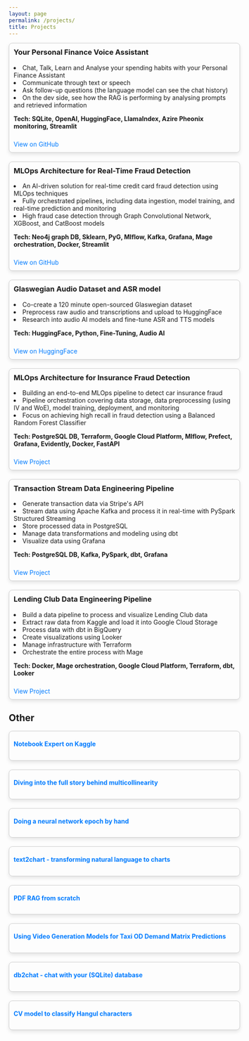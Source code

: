 ```yaml
---
layout: page
permalink: /projects/
title: Projects
---
```


<div id="projects">
  <div class="project-item">
    <h3>Your Personal Finance Voice Assistant</h3>
    <p>
      <li>Chat, Talk, Learn and Analyse your spending habits with your Personal Finance Assistant</li>
      <li>Communicate through text or speech</li>
      <li>Ask follow-up questions (the language model can see the chat history)</li>
      <li>On the dev side, see how the RAG is performing by analysing prompts and retrieved information</li>
    </p>
    <p><b>Tech: SQLite, OpenAI, HuggingFace, LlamaIndex, Azire Pheonix monitoring, Streamlit</b></p>
    <a href="https://github.com/divakaivan/personal_finance_assistant" target="_blank">View on GitHub</a>
  </div>
  
  <div class="project-item">
    <h3>MLOps Architecture for Real-Time Fraud Detection</h3>
    <p>
      <li>An AI-driven solution for real-time credit card fraud detection using MLOps techniques</li>
      <li>Fully orchestrated pipelines, including data ingestion, model training, and real-time prediction and monitoring</li>
      <li>High fraud case detection through Graph Convolutional Network, XGBoost, and CatBoost models</li>
    </p>
    <p><b>Tech: Neo4j graph DB, Sklearn, PyG, Mlflow, Kafka, Grafana, Mage orchestration, Docker, Streamlit</b></p>
    <a href="https://github.com/divakaivan/kb_project" target="_blank">View on GitHub</a>
  </div>

  <div class="project-item">
    <h3>Glaswegian Audio Dataset and ASR model</h3>
    <p>
      <li>Co-create a 120 minute open-sourced Glaswegian dataset</li>
      <li>Preprocess raw audio and transcriptions and upload to HuggingFace</li>
      <li>Research into audio AI models and fine-tune ASR and TTS models</li>
    </p>
    <p><b>Tech: HuggingFace, Python, Fine-Tuning, Audio AI</b></p>
    <a href="https://huggingface.co/datasets/divakaivan/glaswegian_audio" target="_blank">View on HuggingFace</a>
  </div>
  
  <div class="project-item">
    <h3>MLOps Architecture for Insurance Fraud Detection</h3>
    <p>
      <li>Building an end-to-end MLOps pipeline to detect car insurance fraud</li>
      <li>Pipeline orchestration covering data storage, data preprocessing (using IV and WoE), model training, deployment, and monitoring</li>
      <li>Focus on achieving high recall in fraud detection using a Balanced Random Forest Classifier</li>
    </p>
    <p><b>Tech: PostgreSQL DB, Terraform, Google Cloud Platform, Mlflow, Prefect, Grafana, Evidently, Docker, FastAPI</b></p>
    <a href="https://github.com/divakaivan/insurance-fraud-mlops-pipeline" target="_blank">View Project</a>
  </div>

  <div class="project-item">
    <h3>Transaction Stream Data Engineering Pipeline</h3>
    <p>
      <li>Generate transaction data via Stripe's API</li>
      <li>Stream data using Apache Kafka and process it in real-time with PySpark Structured Streaming</li>
      <li>Store processed data in PostgreSQL</li>
      <li>Manage data transformations and modeling using dbt</li>
      <li>Visualize data using Grafana</li>
    </p>
    <p><b>Tech: PostgreSQL DB, Kafka, PySpark, dbt, Grafana</b></p>
    <a href="https://github.com/divakaivan/transaction-stream-data-pipeline" target="_blank">View Project</a>
  </div>

  <div class="project-item">
    <h3>Lending Club Data Engineering Pipeline</h3>
    <p>
      <li>Build a data pipeline to process and visualize Lending Club data</li>
      <li>Extract raw data from Kaggle and load it into Google Cloud Storage</li>
      <li>Process data with dbt in BigQuery</li>
      <li>Create visualizations using Looker</li>
      <li>Manage infrastructure with Terraform</li>
      <li>Orchestrate the entire process with Mage</li>
    </p>
    <p><b>Tech: Docker, Mage orchestration, Google Cloud Platform, Terraform, dbt, Looker</b></p>
    <a href="https://github.com/divakaivan/lending-club-data-pipeline" target="_blank">View Project</a>
  </div>

  <h2>Other</h2>
  <div class="project-item">
    <h4><a href="https://www.kaggle.com/divakaivan12/code" target="_blank">Notebook Expert on Kaggle</a></h4>
  </div>
  <div class="project-item">
    <h4><a href="https://www.kaggle.com/code/divakaivan12/the-full-story-behind-multicollinearity" target="_blank">Diving into the full story behind multicollinearity</a></h4>
  </div>
  <div class="project-item">
    <h4><a href="https://www.kaggle.com/code/divakaivan12/neural-network-epoch-by-hand" target="_blank">Doing a neural network epoch by hand</a></h4>
  </div>
  <div class="project-item">
    <h4><a href="https://github.com/divakaivan/text2chart" target="_blank">text2chart - transforming natural language to charts</a></h4>
  </div>
  <div class="project-item">
    <h4><a href="https://github.com/divakaivan/pdf-rag-from-scratch" target="_blank">PDF RAG from scratch</a></h4>
  </div>
  <div class="project-item">
    <h4><a href="https://github.com/divakaivan/taxi-demand-video-models-paper" target="_blank">Using Video Generation Models for Taxi OD Demand Matrix Predictions</a></h4>
  </div>
  <div class="project-item">
    <h4><a href="https://github.com/divakaivan/db2chat" target="_blank">db2chat - chat with your (SQLite) database</a></h4>
  </div>
  <div class="project-item">
    <h4><a href="https://github.com/divakaivan/classify_hangul" target="_blank">CV model to classify Hangul characters</a></h4>
  </div>
  
</div>

<style>
  #projects {
    display: block;
  }

  .project-item {
    border: 1px solid #ccc;
    padding: 10px;
    border-radius: 8px;
    width: 100%;
    box-shadow: 0 4px 8px rgba(0,0,0,0.1);
    margin-bottom: 20px;
  }

  .project-item h3 {
    margin-top: 0;
  }

  .project-item h4 {
    margin-top: 0;
  }

  .project-item a {
    display: inline-block;
    margin-top: 10px;
    color: #007BFF;
    text-decoration: none;
  }

  .project-item a:hover {
    text-decoration: underline;
  }
</style>
